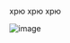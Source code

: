 хрю хрю хрю

![image](https://github.com/user-attachments/assets/28406a4f-f4ad-4702-9144-da521c213fdc)
